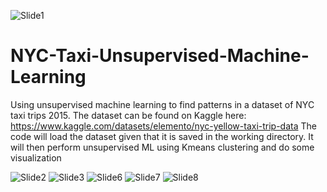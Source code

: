 
![Slide1](https://github.com/shimbarashamba/NYC-Taxi-Unsupervised-Machine-Learning/assets/73606183/e7bd0747-45e6-42c0-9aed-0c17217ce833)

# NYC-Taxi-Unsupervised-Machine-Learning
 Using unsupervised machine learning to find patterns in a dataset of NYC taxi trips 2015. The dataset can be found on Kaggle here: https://www.kaggle.com/datasets/elemento/nyc-yellow-taxi-trip-data
 The code will load the dataset given that it is saved in the working directory. It will then perform unsupervised ML using Kmeans clustering and do some visualization

![Slide2](https://github.com/shimbarashamba/NYC-Taxi-Unsupervised-Machine-Learning/assets/73606183/70be42df-8bc7-4da2-8b87-a94eacd8a2a8)
![Slide3](https://github.com/shimbarashamba/NYC-Taxi-Unsupervised-Machine-Learning/assets/73606183/2ba337e5-83b7-43d8-9f91-9be726cb86ef)
![Slide6](https://github.com/shimbarashamba/NYC-Taxi-Unsupervised-Machine-Learning/assets/73606183/be0696e7-8361-483e-a1c1-06f49d366a63)
![Slide7](https://github.com/shimbarashamba/NYC-Taxi-Unsupervised-Machine-Learning/assets/73606183/6bca0db2-d205-4326-919c-cec0f3c26fc7)
![Slide8](https://github.com/shimbarashamba/NYC-Taxi-Unsupervised-Machine-Learning/assets/73606183/08240043-1e3b-48e4-9849-a60df30bbb64)
